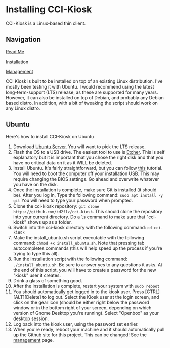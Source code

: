 # Installing CCI-Kiosk
CCI-Kiosk is a Linux-based thin client.

## Navigation

[Read Me](README.md)

Installation

[Management](management.md)

CCI Kiosk is built to be installed on top of an existing Linux distribution. I've mostly been testing it with Ubuntu. I would recommend using the latest long-term-support (LTS) release, as these are supported for many years. However, it can also be installed on top of Debian, and probably any Debian based distro. In addition, with a bit of tweaking the script should work on any Linux distro.

## Ubuntu
Here's how to install CCI-Kiosk on Ubuntu
1. Download [Ubuntu Server](https://ubuntu.com/download/server/). You will want to pick the LTS release. 
2. Flash the OS to a USB drive. The easiest tool to use is [Etcher](https://www.balena.io/etcher/). This is self explanatory but it is important that you chose the right disk and that you have no critical data on it as it WILL be deleted.
3. Install Ubuntu. It's fairly straightforward, but you can follow [this](https://ubuntu.com/tutorials/tutorial-install-ubuntu-server#1-overview) tutorial. You will need to boot the computer off your installation USB. This may require changing the BIOS settings. Go ahead and overwrite whatever you have on the disk.
4. Once the installation is complete, make sure Git is installed (it should be). After you log in, Type the following command: `sudo apt install -y git` You will need to type your password when prompted.
5. Clone the cci-kiosk repository: `git clone https://github.com/kd2flz/cci-kiosk`. This should clone the repository into your current directory. Do a `ls` command to make sure that "cci-kiosk" shows up as a folder.
6. Switch into the cci-kiosk directory with the following command: `cd cci-kiosk`
7. Make the install_ubuntu.sh script executable with the following command: `chmod +x install_ubuntu.sh`. Note that pressing tab autocompletes commands (this will help speed up the process if you're trying to type this all).
8. Run the installation script with the following command: `./install_ubuntu.sh`. Be sure to answer yes to any questions it asks. At the end of this script, you will have to create a password for the new "kiosk" user it creates.
9. Drink a glass of something good.
10. After the installation is complete, restart your system with `sudo reboot`
11. You should automatically get logged in to the kiosk user. Press [CTRL][ALT][Delete] to log out. Select the Kiosk user at the login screen, and click on the gear icon (should be either right below the password window or in the bottom right of your screen, depending on which version of Gnome Desktop you're running). Select "Openbox" as your desktop session.
12. Log back into the kiosk user, using the password set earlier.
15. When you're ready, reboot your machine and it should automatically pull up the Github site for this project. This can be changed! See the [management](management.md) page. 